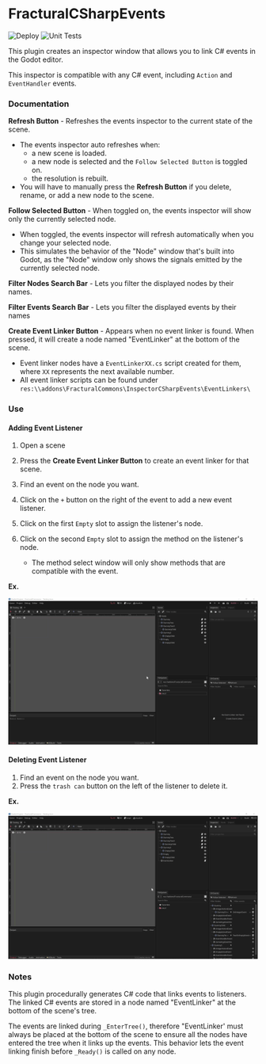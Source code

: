 # FracturalCSharpEvents

![Deploy](https://github.com/Fractural/FracturalCSharpEvents/actions/workflows/deploy.yml/badge.svg) ![Unit Tests](https://github.com/Fractural/FracturalCSharpEvents/actions/workflows/tests.yml/badge.svg)

This plugin creates an inspector window that allows you to link C# events in the Godot editor.

This inspector is compatible with any C# event, including `Action` and `EventHandler` events.

### Documentation

**Refresh Button** - Refreshes the events inspector to the current state of the scene. 

- The events inspector auto refreshes when:
    - a new scene is loaded.
    - a new node is selected and the `Follow Selected Button` is toggled on.
    - the resolution is rebuilt.
- You will have to manually press the **Refresh Button** if you delete, rename, or add a new node to the scene.  

**Follow Selected Button** - When toggled on, the events inspector will show only the currently selected node.

- When toggled, the events inspector will refresh automatically when you change your selected node.
- This simulates the behavior of the "Node" window that's built into Godot, as the "Node" window only shows the signals emitted by the currently selected node.

**Filter Nodes Search Bar** - Lets you filter the displayed nodes by their names.

**Filter Events Search Bar** - Lets you filter the displayed events by their names

**Create Event Linker Button** - Appears when no event linker is found. When pressed, it will create a node named "EventLinker" at the bottom of the scene.

- Event linker nodes have a `EventLinkerXX.cs` script created for them, where `XX` represents the next available number.
- All event linker scripts can be found under `res:\\addons\FracturalCommons\InspectorCSharpEvents\EventLinkers\`

### Use

#### Adding Event Listener
1. Open a scene
2. Press the **Create Event Linker Button** to create an event linker for that scene.
3. Find an event on the node you want.
4. Click on the `+` button on the right of the event to add a new event listener.
5. Click on the first `Empty` slot to assign the listener's node.
6. Click on the second `Empty` slot to assign the method on the listener's node.
    
    - The method select window will only show methods that are compatible with the event.

**Ex.**

![CSharp events inspector in action.](readme-assets/fractural_commons_csharp_events_inspector.gif)

#### Deleting Event Listener

1. Find an event on the node you want.
2. Press the `trash can` button on the left of the listener to delete it.

**Ex.**

![Event deletion demonstration.](readme-assets/fractural_commons_csharp_events_inspector_deletion.gif)

### Notes

This plugin procedurally generates C# code that links events to listeners. The linked C# events are stored in a node named "EventLinker" at the bottom of the scene's tree.

The events are linked during `_EnterTree()`, therefore "EventLinker' must always be placed at the bottom of the scene to ensure all the nodes have entered the tree when it links up the events. This behavior lets the event linking finish before `_Ready()` is called on any node.

